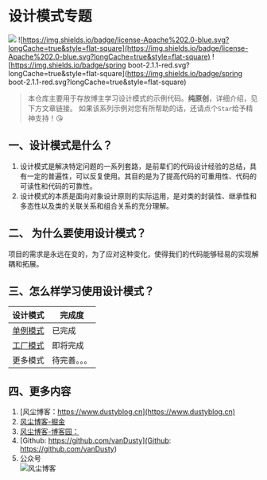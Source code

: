 # 设计模式专题

![](https://img.shields.io/badge/language-java-gree.svg)
![https://img.shields.io/badge/license-Apache%202.0-blue.svg?longCache=true&style=flat-square](https://img.shields.io/badge/license-Apache%202.0-blue.svg?longCache=true&style=flat-square)
![https://img.shields.io/badge/spring boot-2.1.1-red.svg?longCache=true&style=flat-square](https://img.shields.io/badge/spring boot-2.1.1-red.svg?longCache=true&style=flat-square)

> 本仓库主要用于存放博主学习设计模式的示例代码。**纯原创**，详细介绍，见下方文章链接。
>如果该系列示例对您有所帮助的话，还请点个`Star`给予精神支持！😘

## 一、设计模式是什么？

1. 设计模式是解决特定问题的一系列套路，是前辈们的代码设计经验的总结，具有一定的普遍性，可以反复使用。其目的是为了提高代码的可重用性、代码的可读性和代码的可靠性。
1. 设计模式的本质是面向对象设计原则的实际运用，是对类的封装性、继承性和多态性以及类的关联关系和组合关系的充分理解。

## 二、 为什么要使用设计模式？

项目的需求是永远在变的，为了应对这种变化，使得我们的代码能够轻易的实现解耦和拓展。

## 三、怎么样学习使用设计模式？

| 设计模式 | 完成度 |
| --- | --- |
| [单例模式](#) | 已完成 |
| [工厂模式](#) | 即将完成 |
| 更多模式 | 待完善。。。 |



## 四、更多内容

1. [风尘博客：https://www.dustyblog.cn](https://www.dustyblog.cn)
1. [风尘博客-掘金](https://juejin.im/user/5d5ea68e6fb9a06afa328f56/posts)
1. [风尘博客-博客园：](https://www.cnblogs.com/vandusty/)
1. [Github: https://github.com/vanDusty](Github: https://github.com/vanDusty)
1. 公众号</br>
![风尘博客](https://raw.githubusercontent.com/vanDusty/Design-Patterns/master/img/van/dusty_blog.png)